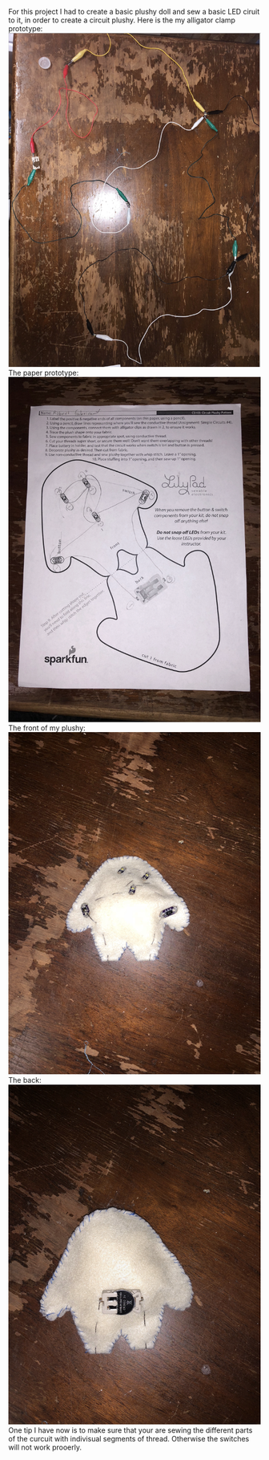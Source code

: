 

For this project I had to create a basic plushy doll and sew a basic LED ciruit to it, in order to create a circuit plushy.
Here is the my alligator clamp prototype: ![Alligator](https://github.com/ref1williams/ref1williams.github.io/blob/master/img/alligator.png)
The paper prototype: ![Paper](https://github.com/ref1williams/ref1williams.github.io/blob/master/img/papproto.png)
The front of my plushy: ![Front](https://github.com/ref1williams/ref1williams.github.io/blob/master/img/pfront.png)
The back: ![Back](https://github.com/ref1williams/ref1williams.github.io/blob/master/img/pback.png)
One tip I have now is to make sure that your are sewing the different parts of the curcuit with indivisual segments of thread.  Otherwise the switches will not work prooerly.  
